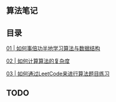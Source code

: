 ## 算法笔记

## 目录

[01 | 如何事倍功半地学习算法与数据结构](01/README.md)

[02 | 如何计算算法的复杂度](https://geek.thickink.com/page/932)

[03 | 如何通过LeetCode来进行算法题目练习](https://geek.thickink.com/page/933)

## TODO
